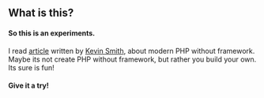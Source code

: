 ## What is this?

#### So this is an experiments.

I read [article](https://kevinsmith.io/modern-php-without-a-framework/) written by [Kevin Smith](kevinsmith.io), about modern PHP without framework. <br />
Maybe its not create PHP without framework, but rather you build your own. Its sure is fun! <br />

#### Give it a try!
